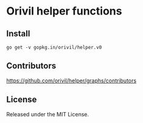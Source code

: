 # Orivil helper functions

## Install

```
go get -v gopkg.in/orivil/helper.v0
```

## Contributors

https://github.com/orivil/helper/graphs/contributors

## License

Released under the MIT License.

